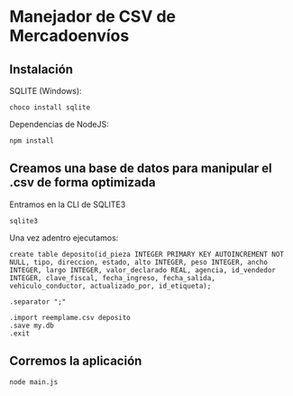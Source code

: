 # Manejador de CSV de Mercadoenvíos
## Instalación


SQLITE (Windows):

```
choco install sqlite
```

Dependencias de NodeJS:
```
npm install
```


## Creamos una base de datos para manipular el .csv de forma optimizada

Entramos en la CLI de SQLITE3
```
sqlite3 
```

Una vez adentro ejecutamos:

``` 
create table deposito(id_pieza INTEGER PRIMARY KEY AUTOINCREMENT NOT NULL, tipo, direccion, estado, alto INTEGER, peso INTEGER, ancho INTEGER, largo INTEGER, valor_declarado REAL, agencia, id_vendedor INTEGER, clave_fiscal, fecha_ingreso, fecha_salida, vehiculo_conductor, actualizado_por, id_etiqueta);

.separator ";"

.import reemplame.csv deposito
.save my.db
.exit 
```

## Corremos la aplicación

```
node main.js
```